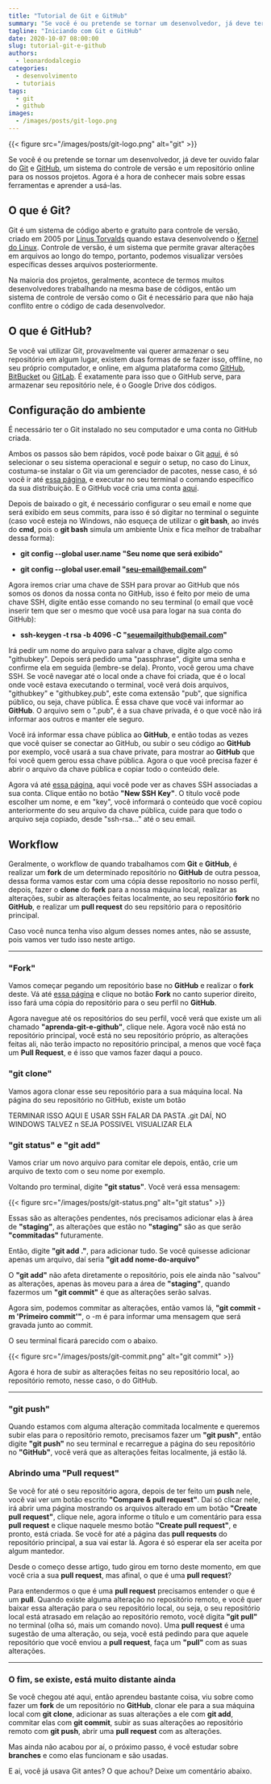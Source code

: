 ```yaml
---
title: "Tutorial de Git e GitHub"
summary: "Se você é ou pretende se tornar um desenvolvedor, já deve ter ouvido falar do Git e GitHub, um sistema do controle de versão e um repositório online para os nossos projetos. Agora é a hora de conhecer mais sobre essas ferramentas e aprender a usá-las."
tagline: "Iniciando com Git e GitHub"
date: 2020-10-07 08:00:00
slug: tutorial-git-e-github
authors:
  - leonardodalcegio
categories:
  - desenvolvimento
  - tutoriais
tags:
  - git
  - github
images:
  - /images/posts/git-logo.png
---
```


{{< figure src="/images/posts/git-logo.png" alt="git" >}}

Se você é ou pretende se tornar um desenvolvedor, já deve ter ouvido falar do [Git](https://git-scm.com/) e [GitHub](https://github.com/), um sistema do controle de versão e um repositório online para os nossos projetos. Agora é a hora de conhecer mais sobre essas ferramentas e aprender a usá-las.

## O que é Git?

Git é um sistema de código aberto e gratuito para controle de versão, criado em 2005 por [Linus Torvalds](https://pt.wikipedia.org/wiki/Linus_Torvalds) quando estava desenvolvendo o [Kernel do Linux](https://github.com/torvalds/linux). Controle de versão, é um sistema que permite gravar alterações em arquivos ao longo do tempo, portanto, podemos visualizar versões específicas desses arquivos posteriormente.

Na maioria dos projetos, geralmente, acontece de termos muitos desenvolvedores trabalhando na mesma base de códigos, então um sistema de controle de versão como o Git é necessário para que não haja conflito entre o código de cada desenvolvedor.

## O que é GitHub?

Se você vai utilizar Git, provavelmente vai querer armazenar o seu repositório em algum lugar, existem duas formas de se fazer isso, offline, no seu próprio computador, e online, em alguma plataforma como [GitHub](https://github.com/), [BitBucket](https://bitbucket.org/) ou [GitLab](https://gitlab.com/explore). É exatamente para isso que o GitHub serve, para armazenar seu repositório nele, é o Google Drive dos códigos.

## Configuração do ambiente

É necessário ter o Git instalado no seu computador e uma conta no GitHub criada.

Ambos os passos são bem rápidos, você pode baixar o Git [aqui](https://git-scm.com/downloads), é só selecionar o seu sistema operacional e seguir o setup, no caso do Linux, costuma-se instalar o Git via um gerenciador de pacotes, nesse caso, é só você ir até [essa página](https://git-scm.com/download/linux), e executar no seu terminal o comando específico da sua distribuição. E o GitHub você cria uma conta [aqui](https://github.com/).

Depois de baixado o git, é necessário configurar o seu email e nome que será exibido em seus commits, para isso é só digitar no terminal o seguinte (caso você esteja no Windows, não esqueça de utilizar o **git bash**, ao invés do **cmd**, pois o **git bash** simula um ambiente Unix e fica melhor de trabalhar dessa forma):

- **git config --global user.name "Seu nome que será exibido"**

- **git config --global user.email "seu-email@email.com"**

Agora iremos criar uma chave de SSH para provar ao GitHub que nós somos os donos da nossa conta no GitHub, isso é feito por meio de uma chave SSH, digite então esse comando no seu terminal (o email que você inserir tem que ser o mesmo que você usa para logar na sua conta do GitHub):

- **ssh-keygen -t rsa -b 4096 -C "seuemailgithub@email.com"**

Irá pedir um nome do arquivo para salvar a chave, digite algo como "githubkey". Depois será pedido uma "passphrase", digite uma senha e confirme ela em seguida (lembre-se dela). Pronto, você gerou uma chave SSH. Se você navegar até o local onde a chave foi criada, que é o local onde você estava executando o terminal, você verá dois arquivos, "githubkey" e "githubkey.pub", este coma extensão "pub", que significa público, ou seja, chave pública. É essa chave que você vai informar ao **GitHub**. O arquivo sem o ".pub", é a sua chave privada, é o que você não irá informar aos outros e manter ele seguro.

Você irá informar essa chave pública ao **GitHub**, e então todas as vezes que você quiser se conectar ao GitHub, ou subir o seu código ao **GitHub** por exemplo, você usará a sua chave private, para mostrar ao **GitHub** que foi você quem gerou essa chave pública. Agora o que você precisa fazer é abrir o arquivo da chave pública e copiar todo o conteúdo dele.

Agora vá até [essa página](https://github.com/settings/keys), aqui você pode ver as chaves SSH associadas a sua conta. Clique então no botão **"New SSH Key"**. O título você pode escolher um nome, e em "key", você informará o conteúdo que você copiou anteriormente do seu arquivo da chave pública, cuide para que todo o arquivo seja copiado, desde "ssh-rsa..." até o seu email.

<!-- Vamos agora criar um **agente SSH**, um programa que fará a autenticação da sua máquina local, com o servidor remoto, que nesse caso seria o **GitHu**, execute então o comando [ssh-agent](https://pt.wikipedia.org/wiki/Ssh-agent), você deverá receber um "Agent pid":

- **eval \$(ssh-agent -s)**

Caso você esteja em um Linux ou um Mac, esse comando fica um pouco diferente, precisamos adicionar as aspas, dessa forma aqui:

- **eval "\$(ssh-agent -s)"**

Agora iremos executar o comando ssh-add, onde o "githubkey" é o nome que demos para a nossa chave SSH anteriormente, depois de digitar o comando, será requisitado a sua "passphrase" que você informou quando criou a chave SSH (eu disse que era pra lembrar dela rsrs).

- **ssh-add githubkey**

Você deverá receber a mensagem **"Identity added: githubkey (githubkey)"** -->

## Workflow

Geralmente, o workflow de quando trabalhamos com **Git** e **GitHub**, é realizar um **fork** de um determinado repositório no **GitHub** de outra pessoa, dessa forma vamos estar com uma cópia desse reposítorio no nosso perfil, depois, fazer o **clone** do **fork** para a nossa máquina local, realizar as alterações, subir as alterações feitas localmente, ao seu repositório **fork** no **GitHub**, e realizar um **pull request** do seu repsitório para o repositório principal.

Caso você nunca tenha viso algum desses nomes antes, não se assuste, pois vamos ver tudo isso neste artigo.

---

### "Fork"

Vamos começar pegando um repositório base no **GitHub** e realizar o **fork** deste. Vá até [essa página](https://github.com/LeoDalcegio/aprenda-git-e-github) e clique no botão **Fork** no canto superior direito, isso fará uma cópia do repositório para o seu perfil no **GitHub**.

Agora navegue até os repositórios do seu perfil, você verá que existe um ali chamado **"aprenda-git-e-github"**, clique nele. Agora você não está no repositório principal, você está no seu repositório próprio, as alterações feitas ali, não terão impacto no repositório principal, a menos que você faça um **Pull Request**, e é isso que vamos fazer daqui a pouco.

### "git clone"

Vamos agora clonar esse seu repositório para a sua máquina local. Na página do seu repositório no GitHub, existe um botão

TERMINAR ISSO AQUI E USAR SSH FALAR DA PASTA .git DAÍ, NO WINDOWS TALVEZ n SEJA POSSIVEL VISUALIZAR ELA

### "git status" e "git add"

Vamos criar um novo arquivo para comitar ele depois, então, crie um arquivo de texto com o seu nome por exemplo.

Voltando pro terminal, digite **"git status"**. Você verá essa mensagem:

{{< figure src="/images/posts/git-status.png" alt="git status" >}}

Essas são as alterações pendentes, nós precisamos adicionar elas à área de **"staging"**, as alterações que estão no **"staging"** são as que serão **"commitadas"** futuramente.

Então, digite **"git add ."**, para adicionar tudo. Se você quisesse adicionar apenas um arquivo, daí seria **"git add nome-do-arquivo"**

O **"git add"** não afeta diretamente o repositório, pois ele ainda não "salvou" as alterações, apenas às moveu para a área de **"staging"**, quando fazermos um **"git commit"** é que as alterações serão salvas.

Agora sim, podemos commitar as alterações, então vamos lá, **"git commit -m 'Primeiro commit'"**, o -m é para informar uma mensagem que será gravada junto ao commit.

O seu terminal ficará parecido com o abaixo.

{{< figure src="/images/posts/git-commit.png" alt="git commit" >}}

Agora é hora de subir as alterações feitas no seu repositório local, ao repositório remoto, nesse caso, o do GitHub.

---

### "git push"

Quando estamos com alguma alteração commitada localmente e queremos subir elas para o repositório remoto, precisamos fazer um **"git push"**, então digite **"git push"** no seu terminal e recarregue a página do seu repositório no **"GitHub"**, você verá que as alterações feitas localmente, já estão lá.

### Abrindo uma "Pull request"

Se você for até o seu repositório agora, depois de ter feito um **push** nele, você vai ver um botão escrito **"Compare & pull request"**. Daí só clicar nele, irá abrir uma página mostrando os arquivos alterado em um botão **"Create pull request"**, clique nele, agora informe o título e um comentário para essa **pull request** e clique naquele mesmo botão **"Create pull request"**, e pronto, está criada. Se você for até a página das **pull requests** do repositório principal, a sua vai estar lá. Agora é só esperar ela ser aceita por algum mantedor.

Desde o começo desse artigo, tudo girou em torno deste momento, em que você cria a sua **pull request**, mas afinal, o que é uma **pull request**?

Para entendermos o que é uma **pull request** precisamos entender o que é um **pull**. Quando existe alguma alteração no repositório remoto, e você quer baixar essa alteração para o seu repositório local, ou seja, o seu repositório local está atrasado em relação ao repositório remoto, você digita **"git pull"** no terminal (olha só, mais um comando novo). Uma **pull request** é uma sugestão de uma alteração, ou seja, você está pedindo para que aquele repositório que você enviou a **pull request**, faça um **"pull"** com as suas alterações.

---

### O fim, se existe, está muito distante ainda

Se você chegou até aqui, então aprendeu bastante coisa, viu sobre como fazer um **fork** de um repositório no **GitHub**, clonar ele para a sua máquina local com **git clone**, adicionar as suas alterações a ele com **git add**, commitar elas com **git commit**, subir as suas alterações ao repositório remoto com **git push**, abrir uma **pull request** com as alterações.

Mas ainda não acabou por aí, o próximo passo, é você estudar sobre **branches** e como elas funcionam e são usadas.

E ai, você já usava Git antes? O que achou? Deixe um comentário abaixo.
